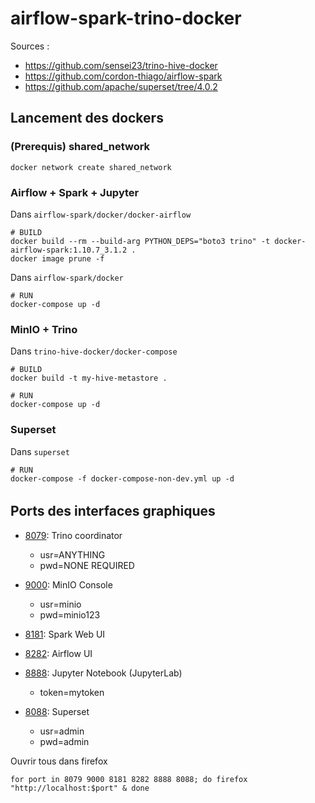 # airflow-spark-trino-docker

Sources :
* https://github.com/sensei23/trino-hive-docker
* https://github.com/cordon-thiago/airflow-spark
* https://github.com/apache/superset/tree/4.0.2

## Lancement des dockers

### (Prerequis) shared_network
    
    docker network create shared_network

### Airflow + Spark + Jupyter
Dans `airflow-spark/docker/docker-airflow`

    # BUILD
    docker build --rm --build-arg PYTHON_DEPS="boto3 trino" -t docker-airflow-spark:1.10.7_3.1.2 .
    docker image prune -f

Dans `airflow-spark/docker`

    # RUN
    docker-compose up -d

### MinIO + Trino
Dans `trino-hive-docker/docker-compose`

    # BUILD
    docker build -t my-hive-metastore .
    
    # RUN
    docker-compose up -d

### Superset
Dans `superset`

    # RUN
    docker-compose -f docker-compose-non-dev.yml up -d
######

## Ports des interfaces graphiques

* [8079](http://localhost:8079): Trino coordinator
    * usr=ANYTHING
    * pwd=NONE REQUIRED

* [9000](http://localhost:9000): MinIO Console
    * usr=minio
    * pwd=minio123

* [8181](http://localhost:8181): Spark Web UI

* [8282](http://localhost:8282): Airflow UI

* [8888](http://localhost:8888): Jupyter Notebook (JupyterLab)
    * token=mytoken

* [8088](http://localhost:8088): Superset
    * usr=admin
    * pwd=admin

Ouvrir tous dans firefox

    for port in 8079 9000 8181 8282 8888 8088; do firefox "http://localhost:$port" & done
